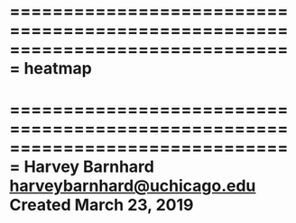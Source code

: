 ===============================================================================
heatmap
===============================================================================

===============================================================================
Harvey Barnhard
harveybarnhard@uchicago.edu
Created March 23, 2019
===============================================================================